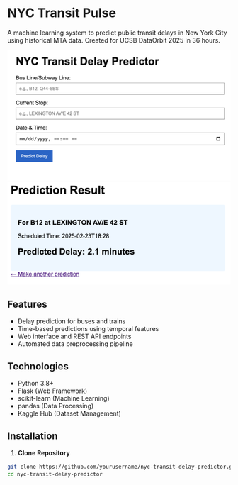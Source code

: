 # NYC Transit Pulse

A machine learning system to predict public transit delays in New York City using historical MTA data. Created for UCSB DataOrbit 2025 in 36 hours.

![Demo Screenshot](static/home.png)
![Demo Screenshot](static/result.png)

## Features

- Delay prediction for buses and trains
- Time-based predictions using temporal features
- Web interface and REST API endpoints
- Automated data preprocessing pipeline

## Technologies

- Python 3.8+
- Flask (Web Framework)
- scikit-learn (Machine Learning)
- pandas (Data Processing)
- Kaggle Hub (Dataset Management)

## Installation

1. **Clone Repository**
```bash
git clone https://github.com/yourusername/nyc-transit-delay-predictor.git
cd nyc-transit-delay-predictor
